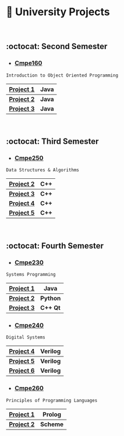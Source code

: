 #  :school_satchel: University Projects  

&emsp;

## :octocat: Second Semester


- ### [Cmpe160](https://github.com/irem-zeynep/University_Projects/tree/master/Cmpe160) 
```
Introduction to Object Oriented Programming
```
  | [Project 1](https://github.com/irem-zeynep/University_Projects/tree/master/Cmpe160/Project1/LibrarySimulator)| Java |
  --- | ---
  | [**Project 2**](https://github.com/irem-zeynep/University_Projects/tree/master/Cmpe160/Project2/TrainSimulator)| **Java**|
  | [**Project 3**](https://github.com/irem-zeynep/University_Projects/tree/master/Cmpe160/Project3/SlidePuzzle)| **Java**|
  
&emsp;

## :octocat:  Third Semester

- ### [Cmpe250](https://github.com/irem-zeynep/University_Projects/tree/master/Cmpe250) 
```
Data Structures & Algorithms
```
  | [Project 2](https://github.com/irem-zeynep/University_Projects/tree/master/Cmpe250/Project2/Restaurant_Organizer)| C++ |
  --- | ---
  | [**Project 3**](https://github.com/irem-zeynep/University_Projects/tree/master/Cmpe250/Project3/Airplane_seats)| **C++**|
  | [**Project 4**](https://github.com/irem-zeynep/University_Projects/tree/master/Cmpe160/Project3/SlidePuzzle)| **C++**|
  | [**Project 5**](https://github.com/irem-zeynep/University_Projects/tree/master/Cmpe250/Project5/Shopping_list)| **C++**|
  
&emsp;

## :octocat:  Fourth Semester


- ### [Cmpe230](https://github.com/irem-zeynep/University_Projects/tree/master/Cmpe230) 
```
Systems Programming
``` 
 
| [Project 1](https://github.com/irem-zeynep/University_Projects/tree/master/Cmpe230/Project1)| Java |
  --- | ---
| [**Project 2**](https://github.com/irem-zeynep/University_Projects/tree/master/Cmpe230/Project2)| **Python**|
| [**Project 3**](https://github.com/irem-zeynep/University_Projects/tree/master/Cmpe230/Project3)| **C++ Qt**|

- ### [Cmpe240](https://github.com/irem-zeynep/University_Projects/tree/master/Cmpe240) 
```
Digital Systems	
```
| [Project 4](https://github.com/irem-zeynep/University_Projects/tree/master/Cmpe240/Preliminary4)| Verilog |
--- | ---
| [**Project 5**](https://github.com/irem-zeynep/University_Projects/tree/master/Cmpe240/Preliminary5)| **Verilog**|
| [**Project 6**](https://github.com/irem-zeynep/University_Projects/tree/master/Cmpe240/Preliminary6)| **Verilog**|

- ### [Cmpe260](https://github.com/irem-zeynep/University_Projects/tree/master/Cmpe260) 
```
Principles of Programming Languages
```
  | [Project 1](https://github.com/irem-zeynep/University_Projects/tree/master/Cmpe260/Project1)| Prolog |
  --- | ---
  | [**Project 2**](https://github.com/irem-zeynep/University_Projects/tree/master/Cmpe260/Project2)| **Scheme**|
